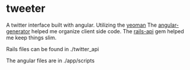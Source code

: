 tweeter
=======

A twitter interface built with angular.
Utilizing the [yeoman](http://yeoman.io/)
The [angular-generator](https://github.com/yeoman/generator-angular) helped me organize client side code.
The [rails-api](https://github.com/rails-api/rails-api) gem helped me keep things slim.

Rails files can be found in ./twitter_api

The angular files are in ./app/scripts
